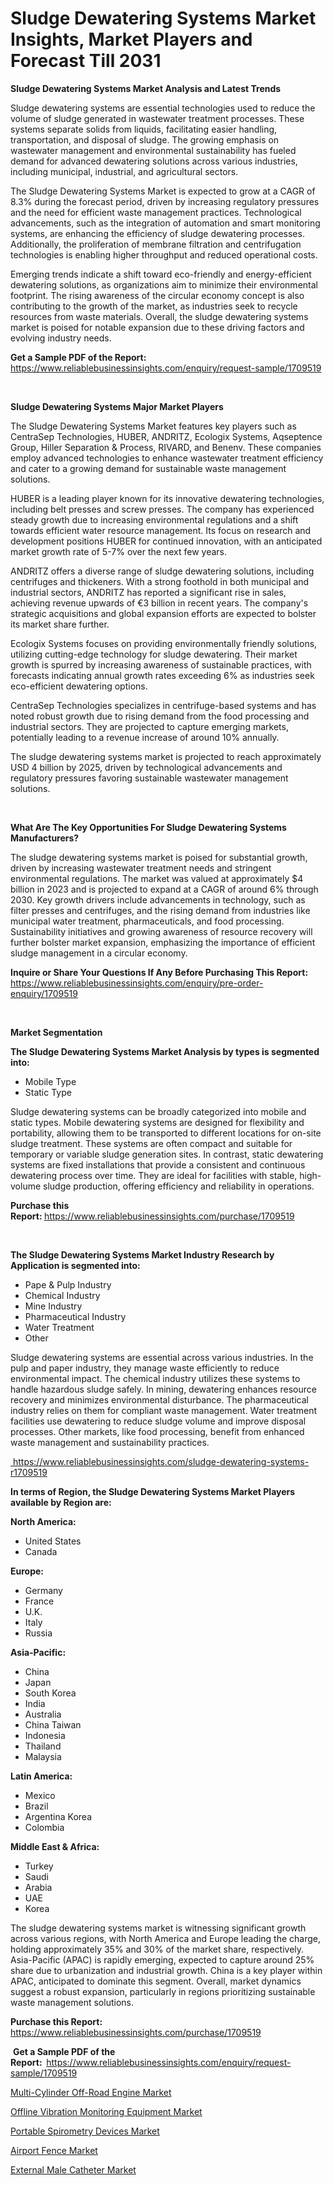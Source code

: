 <p><h1>Sludge Dewatering Systems Market Insights, Market Players and Forecast Till 2031</h1></p><p><strong>Sludge Dewatering Systems Market Analysis and Latest Trends</strong></p>
<p><p>Sludge dewatering systems are essential technologies used to reduce the volume of sludge generated in wastewater treatment processes. These systems separate solids from liquids, facilitating easier handling, transportation, and disposal of sludge. The growing emphasis on wastewater management and environmental sustainability has fueled demand for advanced dewatering solutions across various industries, including municipal, industrial, and agricultural sectors.</p><p>The Sludge Dewatering Systems Market is expected to grow at a CAGR of 8.3% during the forecast period, driven by increasing regulatory pressures and the need for efficient waste management practices. Technological advancements, such as the integration of automation and smart monitoring systems, are enhancing the efficiency of sludge dewatering processes. Additionally, the proliferation of membrane filtration and centrifugation technologies is enabling higher throughput and reduced operational costs.</p><p>Emerging trends indicate a shift toward eco-friendly and energy-efficient dewatering solutions, as organizations aim to minimize their environmental footprint. The rising awareness of the circular economy concept is also contributing to the growth of the market, as industries seek to recycle resources from waste materials. Overall, the sludge dewatering systems market is poised for notable expansion due to these driving factors and evolving industry needs.</p></p>
<p><strong>Get a Sample PDF of the Report:&nbsp;</strong> <a href="https://www.reliablebusinessinsights.com/enquiry/request-sample/1709519?utm_campaign=48&utm_medium=2&utm_source=Github&utm_content=ia&utm_term=30102024&utm_id=sludge-dewatering-systems">https://www.reliablebusinessinsights.com/enquiry/request-sample/1709519</a></p>
<p>&nbsp;</p>
<p><strong>Sludge Dewatering Systems Major Market Players</strong></p>
<p><p>The Sludge Dewatering Systems Market features key players such as CentraSep Technologies, HUBER, ANDRITZ, Ecologix Systems, Aqseptence Group, Hiller Separation & Process, RIVARD, and Benenv. These companies employ advanced technologies to enhance wastewater treatment efficiency and cater to a growing demand for sustainable waste management solutions.</p><p>HUBER is a leading player known for its innovative dewatering technologies, including belt presses and screw presses. The company has experienced steady growth due to increasing environmental regulations and a shift towards efficient water resource management. Its focus on research and development positions HUBER for continued innovation, with an anticipated market growth rate of 5-7% over the next few years.</p><p>ANDRITZ offers a diverse range of sludge dewatering solutions, including centrifuges and thickeners. With a strong foothold in both municipal and industrial sectors, ANDRITZ has reported a significant rise in sales, achieving revenue upwards of €3 billion in recent years. The company's strategic acquisitions and global expansion efforts are expected to bolster its market share further.</p><p>Ecologix Systems focuses on providing environmentally friendly solutions, utilizing cutting-edge technology for sludge dewatering. Their market growth is spurred by increasing awareness of sustainable practices, with forecasts indicating annual growth rates exceeding 6% as industries seek eco-efficient dewatering options.</p><p>CentraSep Technologies specializes in centrifuge-based systems and has noted robust growth due to rising demand from the food processing and industrial sectors. They are projected to capture emerging markets, potentially leading to a revenue increase of around 10% annually.</p><p>The sludge dewatering systems market is projected to reach approximately USD 4 billion by 2025, driven by technological advancements and regulatory pressures favoring sustainable wastewater management solutions.</p></p>
<p>&nbsp;</p>
<p><strong>What Are The Key Opportunities For Sludge Dewatering Systems Manufacturers?</strong></p>
<p><p>The sludge dewatering systems market is poised for substantial growth, driven by increasing wastewater treatment needs and stringent environmental regulations. The market was valued at approximately $4 billion in 2023 and is projected to expand at a CAGR of around 6% through 2030. Key growth drivers include advancements in technology, such as filter presses and centrifuges, and the rising demand from industries like municipal water treatment, pharmaceuticals, and food processing. Sustainability initiatives and growing awareness of resource recovery will further bolster market expansion, emphasizing the importance of efficient sludge management in a circular economy.</p></p>
<p><strong>Inquire or Share Your Questions If Any Before Purchasing This Report:</strong> <a href="https://www.reliablebusinessinsights.com/enquiry/pre-order-enquiry/1709519?utm_campaign=48&utm_medium=2&utm_source=Github&utm_content=ia&utm_term=30102024&utm_id=sludge-dewatering-systems">https://www.reliablebusinessinsights.com/enquiry/pre-order-enquiry/1709519</a></p>
<p>&nbsp;</p>
<p><strong>Market Segmentation</strong></p>
<p><strong>The Sludge Dewatering Systems Market Analysis by types is segmented into:</strong></p>
<p><ul><li>Mobile Type</li><li>Static Type</li></ul></p>
<p><p>Sludge dewatering systems can be broadly categorized into mobile and static types. Mobile dewatering systems are designed for flexibility and portability, allowing them to be transported to different locations for on-site sludge treatment. These systems are often compact and suitable for temporary or variable sludge generation sites. In contrast, static dewatering systems are fixed installations that provide a consistent and continuous dewatering process over time. They are ideal for facilities with stable, high-volume sludge production, offering efficiency and reliability in operations.</p></p>
<p><strong>Purchase this Report:&nbsp;</strong><a href="https://www.reliablebusinessinsights.com/purchase/1709519?utm_campaign=48&utm_medium=2&utm_source=Github&utm_content=ia&utm_term=30102024&utm_id=sludge-dewatering-systems">https://www.reliablebusinessinsights.com/purchase/1709519</a></p>
<p>&nbsp;</p>
<p><strong>The Sludge Dewatering Systems Market Industry Research by Application is segmented into:</strong></p>
<p><ul><li>Pape & Pulp Industry</li><li>Chemical Industry</li><li>Mine Industry</li><li>Pharmaceutical Industry</li><li>Water Treatment</li><li>Other</li></ul></p>
<p><p>Sludge dewatering systems are essential across various industries. In the pulp and paper industry, they manage waste efficiently to reduce environmental impact. The chemical industry utilizes these systems to handle hazardous sludge safely. In mining, dewatering enhances resource recovery and minimizes environmental disturbance. The pharmaceutical industry relies on them for compliant waste management. Water treatment facilities use dewatering to reduce sludge volume and improve disposal processes. Other markets, like food processing, benefit from enhanced waste management and sustainability practices.</p></p>
<p><a href="https://www.reliablebusinessinsights.com/sludge-dewatering-systems-r1709519?utm_campaign=48&utm_medium=2&utm_source=Github&utm_content=ia&utm_term=30102024&utm_id=sludge-dewatering-systems">&nbsp;https://www.reliablebusinessinsights.com/sludge-dewatering-systems-r1709519</a></p>
<p><strong>In terms of Region, the Sludge Dewatering Systems Market Players available by Region are:</strong></p>
<p>
    <p> <strong> North America: </strong>
        <ul>
            <li>United States</li>
            <li>Canada</li>
        </ul>
        </p> 
    <p> <strong> Europe: </strong>
        <ul>
            <li>Germany</li>
            <li>France</li>
            <li>U.K.</li>
            <li>Italy</li>
            <li>Russia</li>
        </ul>
        </p> 
    <p> <strong> Asia-Pacific: </strong>
        <ul>
            <li>China</li>
            <li>Japan</li>
            <li>South Korea</li>
            <li>India</li>
            <li>Australia</li>
            <li>China Taiwan</li>
            <li>Indonesia</li>
            <li>Thailand</li>
            <li>Malaysia</li>
        </ul>
        </p> 
    <p> <strong> Latin America: </strong>
        <ul>
            <li>Mexico</li>
            <li>Brazil</li>
            <li>Argentina Korea</li>
            <li>Colombia</li>
        </ul>
        </p> 
    <p> <strong> Middle East & Africa: </strong>
        <ul>
            <li>Turkey</li>
            <li>Saudi</li>
            <li>Arabia</li>
            <li>UAE</li>
            <li>Korea</li>
        </ul>
    </p>
    </p>
<p><p>The sludge dewatering systems market is witnessing significant growth across various regions, with North America and Europe leading the charge, holding approximately 35% and 30% of the market share, respectively. Asia-Pacific (APAC) is rapidly emerging, expected to capture around 25% share due to urbanization and industrial growth. China is a key player within APAC, anticipated to dominate this segment. Overall, market dynamics suggest a robust expansion, particularly in regions prioritizing sustainable waste management solutions.</p></p>
<p><strong>Purchase this Report: </strong><a href="https://www.reliablebusinessinsights.com/purchase/1709519?utm_campaign=48&utm_medium=2&utm_source=Github&utm_content=ia&utm_term=30102024&utm_id=sludge-dewatering-systems">https://www.reliablebusinessinsights.com/purchase/1709519</a></p>
<p>&nbsp;<strong>Get a Sample PDF of the Report:&nbsp;&nbsp;</strong><a href="https://www.reliablebusinessinsights.com/enquiry/request-sample/1709519?utm_campaign=48&utm_medium=2&utm_source=Github&utm_content=ia&utm_term=30102024&utm_id=sludge-dewatering-systems">https://www.reliablebusinessinsights.com/enquiry/request-sample/1709519</a></p>
<p><strong></strong></p>
<p><p><a href="https://issuu.com/reportprime-2/docs/multi-cylinder-off-road-engine-mark_b8cbd612b37db7?utm_campaign=48&utm_medium=2&utm_source=Github&utm_content=ia&utm_term=30102024&utm_id=sludge-dewatering-systems">Multi-Cylinder Off-Road Engine Market</a></p><p><a href="https://issuu.com/reportprime-2/docs/offline-vibration-monitoring-equipm_734c8687c9c6f4?utm_campaign=48&utm_medium=2&utm_source=Github&utm_content=ia&utm_term=30102024&utm_id=sludge-dewatering-systems">Offline Vibration Monitoring Equipment Market</a></p><p><a href="https://www.linkedin.com/pulse/portable-spirometry-devices-market-size-share-trends-analysis-sxpme?utm_campaign=48&utm_medium=2&utm_source=Github&utm_content=ia&utm_term=30102024&utm_id=sludge-dewatering-systems">Portable Spirometry Devices Market</a></p><p><a href="https://github.com/jerridoxdemase/Market-Research-Report-List-1/blob/main/airport-fence-market.md?utm_campaign=48&utm_medium=2&utm_source=Github&utm_content=ia&utm_term=30102024&utm_id=sludge-dewatering-systems">Airport Fence Market</a></p><p><a href="https://www.linkedin.com/pulse/competitive-intelligence-external-male-catheter-market-key-8vlve?utm_campaign=48&utm_medium=2&utm_source=Github&utm_content=ia&utm_term=30102024&utm_id=sludge-dewatering-systems">External Male Catheter Market</a></p></p>